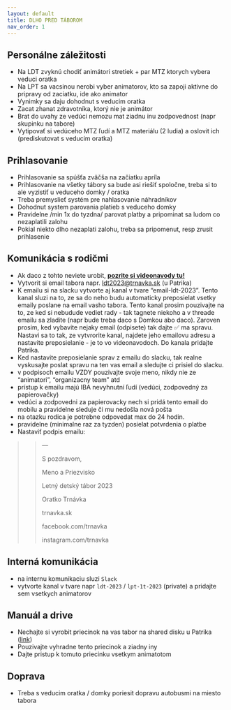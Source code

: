 ```yaml
---
layout: default
title: DLHO PRED TÁBOROM
nav_order: 1
---
```


## Personálne záležitosti

- Na LDT zvyknú chodiť animátori stretiek + par MTZ ktorych vybera veduci oratka
- Na LPT sa vacsinou nerobi vyber animatorov, kto sa zapoji aktivne do pripravy od zaciatku, ide ako animator
- Vynimky sa daju dohodnut s veducim oratka
- Zacat zhanat zdravotníka, ktorý nie je animátor
- Brat do uvahy ze vedúci nemozu mat ziadnu inu zodpovednost (napr skupinku na tabore)
- Vytipovať si vedúceho MTZ ľudí a MTZ materiálu (2 ludia) a oslovit ich (prediskutovat s veducim oratka)

## Prihlasovanie

- Prihlasovanie sa spúšťa zväčša na začiatku apríla
- Prihlasovanie na všetky tábory sa bude asi riešiť spoločne, treba si to ale vyzistiť u veduceho domky / oratka
- Treba premyslieť systém pre nahlasovanie náhradníkov
- Dohodnut system parovania platieb s veduceho domky
- Pravidelne /min 1x do tyzdna/ parovat platby a pripominat sa ludom co nezaplatili zalohu
- Pokial niekto dlho nezaplati zalohu, treba sa pripomenut, resp zrusit prihlasenie

## Komunikácia s rodičmi

- Ak daco z tohto neviete urobit, [**pozrite si videonavody tu!**](https://drive.google.com/drive/u/1/folders/17_TGDu3qapdayFC8Ift-yHTx0octh5qv)
- Vytvorit si email tabora napr. <ldt2023@trnavka.sk> (u Patrika)
- K emailu si na slacku vytvorte aj kanal v tvare “email-ldt-2023”. Tento kanal sluzi na to, ze sa do neho budu automaticky preposielat vsetky emaily poslane na email vasho tabora. Tento kanal prosim pouzivajte na to, ze ked si nebudude vediet rady - tak tagnete niekoho a v threade emailu sa zladite (napr bude treba daco s Domkou abo daco). Zaroven prosim, ked vybavite nejaky email (odpisete) tak dajte ✅ ma spravu. Nastavi sa to tak, ze vytvrorite kanal, najdete jeho emailovu adresu a nastavite preposielanie - je to vo videonavodoch. Do kanala pridajte Patrika.
- Ked nastavite preposielanie sprav z emailu do slacku, tak realne vyskusajte poslat spravu na ten vas email a sledujte ci prisiel do slacku.
- v podpisoch emailu VZDY pouzivajte svoje meno, nikdy nie ze “animatori”, “organizacny team” atd
- prístup k emailu majú IBA nevyhnutní ľudí (vedúci, zodpovedný za papierovačky)
- vedúci a zodpovedni za papierovacky nech si pridá tento email do mobilu a pravidelne sleduje či mu nedošla nová pošta
- na otazku rodica je potrebne odpovedat max do 24 hodin.
- pravidelne (minimalne raz za tyzden) posielat potvrdenia o platbe
- Nastaviť podpis emailu:

>> ––
>>
>> S pozdravom,
>>
>> Meno a Priezvisko
>>
>> Letný detský tábor 2023
>>
>> Oratko Trnávka
>>
>> trnavka.sk
>>
>> facebook.com/trnavka
>> 
>> instagram.com/trnavka

## Interná komunikácia

- na internu komunikaciu sluzi `Slack`
- vytvorte kanal v tvare napr `ldt-2023` / `lpt-1t-2023` (private) a pridajte sem vsetkych animatorov

## Manuál a drive

- Nechajte si vyrobit priecinok na vas tabor na shared disku u Patrika ([link](https://drive.google.com/drive/u/1/folders/0AOf5hAhweZ_cUk9PVA))
- Pouzivajte vyhradne tento priecinok a ziadny iny
- Dajte pristup k tomuto priecinku vsetkym animatotom

## Doprava

- Treba s veducim oratka / domky poriesit dopravu autobusmi na miesto tabora
